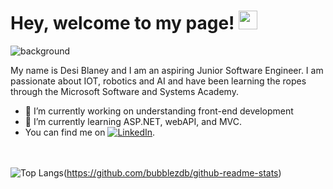
# Hey, welcome to my page! <img src="https://raw.githubusercontent.com/MartinHeinz/MartinHeinz/master/wave.gif" width="30px">
![background](https://user-images.githubusercontent.com/68390087/95216662-55d3ef00-07c0-11eb-9d55-920f280622d6.jpg)

My name is Desi Blaney and I am an aspiring Junior Software Engineer. I am passionate about IOT, robotics and AI and have been learning the ropes through the Microsoft Software and Systems Academy.
- 🔭 I’m currently working on understanding front-end development 
- 🌱 I’m currently learning ASP.NET, webAPI, and MVC.
- You can find me on [![LinkedIn][2.2]][2].

<br></br>
![Top Langs](https://github-readme-stats.vercel.app/api/top-langs/?username=bubblezdb)(https://github.com/bubblezdb/github-readme-stats)

[2.2]: https://raw.githubusercontent.com/MartinHeinz/MartinHeinz/master/linkedin-3-16.png 

[2]: https://www.linkedin.com/in/desiblaney/




